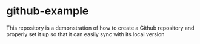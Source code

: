 # github-example
This repository is a demonstration of how to create a Github repository and properly set it up
so that it can easily sync with its local version
